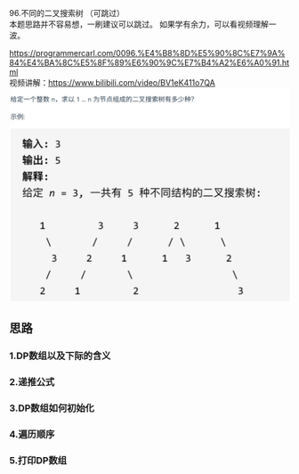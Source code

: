 96.不同的二叉搜索树 （可跳过）  
本题思路并不容易想，一刷建议可以跳过。 如果学有余力，可以看视频理解一波。

https://programmercarl.com/0096.%E4%B8%8D%E5%90%8C%E7%9A%84%E4%BA%8C%E5%8F%89%E6%90%9C%E7%B4%A2%E6%A0%91.html   
视频讲解：https://www.bilibili.com/video/BV1eK411o7QA 
![img_9.png](img_9.png)

## 思路
### 1.DP数组以及下际的含义

### 2.递推公式

### 3.DP数组如何初始化

### 4.遍历顺序

### 5.打印DP数组